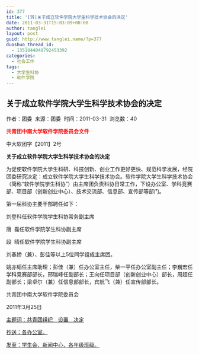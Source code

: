 ```yaml
---
id: 377
title: '[转]关于成立软件学院大学生科学技术协会的决定'
date: 2011-03-31T15:03:09+00:00
author: tanglei
layout: post
guid: http://www.tanglei.name/?p=377
duoshuo_thread_id:
  - 1351844048792453392
categories:
  - 社会工作
tags:
  - 大学生科协
  - 软件学院
---
```

## 关于成立软件学院大学生科学技术协会的决定

<div id="articleInfo">
  作者：团委  来源：团委  时间：2011-03-31  浏览数：40
</div>

<div id="articleText">
  <p>
    <strong><span style="color: #ff0000;">共青团中南大学软件学院委员会文件</span></strong>
  </p>
  
  <p>
    中大软团字【2011】2号
  </p>
  
  <p>
    <strong>关于成立软件学院大学生科学技术协会的决定</strong>
  </p>
  
  <p>
    为促使软件学院大学生科研、科技创新、创业工作更好更快、规范科学发展，经院团委研究决定：成立软件学院大学生科学技术协会。软件学院大学生科学技术协会（简称“软件学院学生科协”）由主席团负责科协日常工作，下设办公室、学科竞赛部、项目部（创新创业中心）、技术交流部、信息部、宣传部等部门。
  </p>
  
  <p>
    第一届科协主要干部聘任如下：
  </p>
  
  <p>
    刘登科任软件学院学生科协常务副主席
  </p>
  
  <p>
    唐  磊任软件学院学生科协副主席
  </p>
  
  <p>
    段  晴任软件学院学生科协副主席
  </p>
  
  <p>
    刘春娇（兼）、彭佳等以上5位同学组成主席团。
  </p>
  
  <p>
    姚亦韬任主席助理；彭佳（兼）任办公室主任，柴一平任办公室副主任；李巍宏任学科竞赛部部长，邢瑞峰任副部长；王向任项目部（创新创业中心）部长，周超任副部长；梁卓尔（兼）任信息部部长，宾航飞（兼）任宣传部部长。
  </p>
  
  <p>
    共青团中南大学软件学院委员会
  </p>
  
  <p>
    2011年3月25日
  </p>
  
  <p>
    <span style="text-decoration: underline;">主题词：</span><span style="text-decoration: underline;">共青团组织　设置　决定</span>
  </p>
  
  <p>
    <span style="text-decoration: underline;">抄送：各办公室。</span>
  </p>
  
  <p>
    <span style="text-decoration: underline;">发至：学生会、新闻中心、各年级班级。</span>
  </p>
</div>
